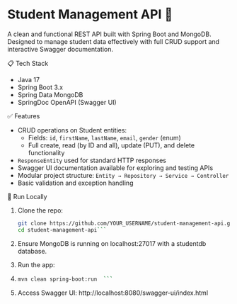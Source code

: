 # Student Management API 🚀

A clean and functional REST API built with Spring Boot and MongoDB. Designed to manage student data effectively with full CRUD support and interactive Swagger documentation.


📋 Tech Stack

- Java 17
- Spring Boot 3.x
- Spring Data MongoDB
- SpringDoc OpenAPI (Swagger UI)

✅ Features

- CRUD operations on Student entities:
  - Fields: `id`, `firstName`, `lastName`, `email`, `gender` (enum)
  - Full create, read (by ID and all), update (PUT), and delete functionality
- `ResponseEntity` used for standard HTTP responses
- Swagger UI documentation available for exploring and testing APIs
- Modular project structure: `Entity → Repository → Service → Controller`
- Basic validation and exception handling

  
🚀 Run Locally

1. Clone the repo:  
   ```bash
   git clone https://github.com/YOUR_USERNAME/student-management-api.git
   cd student-management-api```

 2.  Ensure MongoDB is running on localhost:27017 with a studentdb database.

 3.  Run the app:
 4.  ```bash
     mvn clean spring-boot:run  ```
5. Access Swagger UI:
   http://localhost:8080/swagger-ui/index.html

   
     

